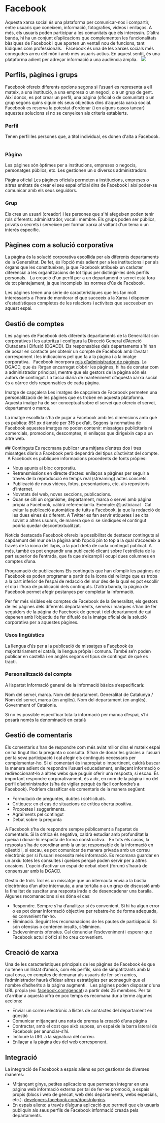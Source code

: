 # Facebook

Aquesta xarxa social és una plataforma per comunicar-nos i compartir, entre usuaris que coneixem, informació, fotografies, vídeos i enllaços. A més, els usuaris poden participar a les comunitats que els interessin. D’altra banda, hi ha un conjunt
d’aplicacions que complementen les funcionalitats bàsiques de Facebook i que aporten un ventall nou de funcions, tant lúdiques com professionals.
 
Facebook és una de les xarxes socials més conegudes arreu del món i amb més usuaris actius. En aquest sentit, és una plataforma adient per adreçar informació a una audiència àmplia.
 
<img src='{{ "/img/4_facebook.jpg" | prepend: site.baseurl }}' />

## Perfils, pàgines i grups
Facebook ofereix diferents opcions segons si l’usuari es representa a ell mateix, a una institució, a una empresa o un negoci, o a un grup de gent. Així doncs, es pot crear un perfil, una pàgina (oficial o de comunitat) o un grup segons quins siguin els seus objectius dins d’aquesta xarxa social. Facebook es reserva la potestat d’ordenar (i en alguns casos tancar) aquestes solucions si no se cenyeixen als criteris establerts.
 
### Perfil
Tenen perfil les persones que, a títol individual, es donen d'alta a Facebook.
 
### Pàgina
Les pàgines són òptimes per a institucions, empreses o negocis, personatges públics, etc. Les gestionen un o diversos administradors.

Pàgina oficial
Les pàgines oficials permeten a institucions, empreses o altres entitats de crear el seu espai oficial dins de Facebook i així poder-se comunicar amb els seus seguidors.


### Grup
Els crea un usuari (creador) i les persones que s'hi afegeixen poden tenir rols diferents: administrador, vocal i membre. Els grups poden ser públics, privats o secrets i serveixen per formar xarxa al voltant d'un tema o un interès específic.
 
## Pàgines com a solució corporativa 
La pàgina és la solució corporativa escollida per als diferents departaments de la Generalitat. De fet, és l’opció més adient per a les institucions i per als òrgans que les constitueixen, ja que Facebook atribueix un caràcter diferencial a les
organitzacions de tot tipus per distingir-les dels perfils personals.
 
La creació d'un perfil per a un departament o servei està fora de tot plantejament, ja que incompleix les normes d'ús de Facebook.

Les pàgines tenen una sèrie de característiques que les fan molt interessants a l'hora de monitorar el que succeeix a la Xarxa i disposen d'estadístiques completes de les relacions i activitats que succeeixen en aquest espai.

## Gestió de comptes
Les pàgines de Facebook dels diferents departaments de la Generalitat són corporatives i les autoritza i configura la Direcció General d’Atenció Ciutadana i Difusió (DGACD). Els responsables dels departaments s’hi han de posar en contacte per obtenir un compte de Facebook amb l’avatar corresponent i les indicacions pel que fa a la pàgina i a la imatge corporativa.
 
Facebook incorpora [rols d’administrador de pàgines](https://www.facebook.com/help/289207354498410). La DGACD, que és l’òrgan encarregat d’obrir les pàgines, hi ha de constar com a administrador principal, mentre que els gestors de la pàgina són els autors de contingut. La tasca diària de manteniment d’aquesta xarxa social és a càrrec dels responsables de cada pàgina.

Imatge de capçalera
Les imatges de capçalera de Facebook permeten una personalització de les pàgines que es troben en aquesta plataforma. Aquesta imatge ha de ser conceptual sobre el servei que ofereix el servei, departament o marca.

La imatge escollida s’ha de pujar a Facebook amb les dimensions amb què es publica: 851 px d’ample per 315 px d’alt. Segons la normativa de Facebook aquestes imatges no poden contenir: missatges publicitaris ni comercials, promocions, descomptes, ni enllaços que dirigeixin cap a un altre web.

## Continguts
Es recomana publicar una mitjana d’entres dos i tres missatges diaris a Facebook però dependrà del tipus d’activitat del compte.
 
A Facebook es publiquen informacions procedents de fonts pròpies:

- Nous apunts al bloc corporatiu.
- Retransmissions en directe d’actes: enllaços a pàgines per seguir a través de la reproducció en temps real (streaming) actes concrets.
- Publicació de nous vídeos, fotos, presentacions, etc. als repositoris d’Internet.
- Novetats del web, noves seccions, publicacions.
- Quan se citi un organisme, departament, marca o servei amb pàgina pròpia a Facebook, caldrà referenciar-la. Exemple: @justiciacat
 
Cal evitar la publicació automàtica de tuits a Facebook, ja que la redacció de les dues eines és diferent. A Twitter es fan servir etiquetes i se cita sovint a altres usuaris, de manera que si se sindiqués el contingut podria quedar descontextualitzat.

Notícia destacada
Facebook ofereix la possibilitat de destacar continguts al capdamunt del mur de la pàgina amb l’opció pin to top a la qual s’accedeix a través de la icona del llapis, a la part dreta de cada contingut publicat. A més, també es pot engrandir una publicació clicant sobre l’estrelleta de la part superior de l’entrada, que fa que s’eixampli i ocupi dues columnes en comptes d’una.

Programació de publicacions
Els continguts que han d’omplir les pàgines de Facebook es poden programar a partir de la icona del rellotge que es troba a la part inferior de l’espai de redacció del mur des de la qual es pot escollir el dia i l’hora de publicació dels continguts.
D’altra banda, la pàgina de Facebook permet afegir pestanyes per completar la informació.

Per fer més visibles els comptes de Facebook de la Generalitat, els gestors de les pàgines dels diferents departaments, serveis i marques s’han de fer seguidors de la pàgina de Facebook de gencat i del departament de qui depenen amb l’objectiu de fer difusió de la imatge oficial de la solució corporativa per a aquestes pàgines.

### Usos lingüístics
La llengua d’ús per a la publicació de missatges a Facebook és majoritàriament el català, la llengua pròpia i comuna. També se’n poden publicar en castellà i en anglès segons el tipus de contingut de què es tracti.
 
### Personalització del compte
A l’apartat Informació general de la Informació bàsica s’especificarà:

Nom del servei, marca. Nom del departament. Generalitat de Catalunya / Nom del servei, marca (en anglès). Nom del departament (en anglès). Government of Catalonia.

Si no és possible especificar tota la informació per manca d’espai, s’hi posarà només la denominació en català

## Gestió de comentaris
Els comentaris s'han de respondre com més aviat millor dins el mateix espai on ha tingut lloc la pregunta o consulta. S’han de donar les gràcies a l’usuari per la seva participació i cal afegir els continguts necessaris per complementar-ho. Si el
comentari és inapropiat o impertinent, caldrà buscar la manera adient de respondre l’usuari educadament, enllaçant informació o redireccionant-lo a altres webs que puguin oferir una resposta, si escau. És important respondre corporativament, és a dir, en nom de la pàgina i no del perfil d’administrador (s’ha de vigilar perquè és fàcil confondre’s a Facebook). Podríem classificar els comentaris de la manera següent:

- Formulació de preguntes, dubtes i sol·licituds.
- Crítiques: en el cas de situacions de crítica oberta positiva.
- Propostes i suggeriments.
- Agraïments pel contingut
- Debat sobre la pregunta

A Facebook s’ha de respondre sempre públicament a l'apartat de comentaris. Si la crítica és negativa, caldrà estudiar amb profunditat la queixa i donar-hi resposta de forma constructiva.
 
En tots els casos, la resposta s’ha de coordinar amb la unitat responsable de la informació en qüestió i, si escau, es pot comunicar de manera privada amb un correu electrònic per si l’usuari necessita més informació. Es recomana guardar en un arxiu totes les consultes i queixes perquè poden servir per a altres ocasions. L’opció d’activar un espai de debat obert (fòrum) s’haurà de consensuar amb la DGACD.

Gestió de trols
Trol és un missatge que un internauta envia a la bústia electrònica d’un altre internauta, a una tertúlia o a un grup de discussió amb la finalitat de suscitar una resposta irada o de desencadenar una baralla. Algunes recomanacions si es dóna el cas:

- Respondre. Sempre s’ha d’analitzar si és convenient. Si hi ha algun error o es pot donar informació objectiva per rebatre-ho de forma adequada, és convenient fer-ho.
- Eliminació. Seguint les recomanacions de les pautes de participació. Si són ofensius o contenen insults, s’eliminen.
- Esdeveniments ofensius. Cal denunciar l’esdeveniment i esperar que Facebook actui d’ofici si ho creu convenient.

## Creació de xarxa
Una de les característiques principals de les pàgines de Facebook és que no tenen un llistat d’amics, com els perfils, sinó de simpatitzants amb la qual cosa, en comptes de demanar als usuaris de fer-se’n amics, l’administrador haurà d’idear altres estratègies per aconseguir que el nombre d’adherits a la pàgina augmenti.
 
Les pàgines poden disposar d'una URL pròpia (ex: [facebook.com/gencat](http://facebook.com/gencat)) a partir dels 25 membres. Per tal d'arribar a aquesta xifra en poc temps es recomana dur a terme algunes accions:
- Enviar un correu electrònic a llistes de contactes del departament en qüestió
- Comunicar mitjançant una nota de premsa la creació d’una pàgina
- Contractar, amb el cost que això suposa, un espai de la barra lateral de Facebook per anunciar-s’hi.
- Incloure la URL a la signatura del correu.
- Enllaçar a la pàgina des del web corresponent.

## Integració
La integració de Facebook a espais aliens es pot gestionar de diverses maneres:

- Mitjançant ginys, petites aplicacions que permeten integrar en una pàgina web informació externa per tal de fer-ne promoció, a espais propis (blocs i web de gencat, web dels departaments, webs especials, etc.). [developers.facebook.com/docs/plugins](http://developers.facebook.com/docs/plugins).
- En espais aliens: a través d’alguna aplicació que permeti que els usuaris publiquin als seus perfils de Facebook informació creada pels departaments.
